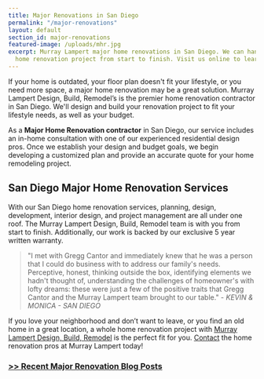 ```yaml
---
title: Major Renovations in San Diego
permalink: "/major-renovations"
layout: default
section_id: major-renovations
featured-image: /uploads/mhr.jpg
excerpt: Murray Lampert major home renovations in San Diego. We can handle your whole
  home renovation project from start to finish. Visit us online to learn more.
---
```


If your home is outdated, your floor plan doesn't fit your lifestyle, or you need more space, a major home renovation may be a great solution. Murray Lampert Design, Build, Remodel’s is the premier home renovation contractor in San Diego. We'll design and build your renovation project to fit your lifestyle needs, as well as your budget.

As a **Major Home Renovation contractor** in San Diego, our service includes an in-home consultation with one of our experienced residential design pros. Once we establish your design and budget goals, we begin developing a customized plan and provide an accurate quote for your home remodeling project.

## San Diego Major Home Renovation Services

With our San Diego home renovation services, planning, design, development, interior design, and project management are all under one roof. The Murray Lampert Design, Build, Remodel team is with you from start to finish. Additionally, our work is backed by our exclusive 5 year written warranty.

>"I met with Gregg Cantor and immediately knew that he was a person that I could do business with to address our family's needs. Perceptive, honest, thinking outside the box, identifying elements we hadn't thought of, understanding the challenges of homeowner's with lofty dreams: these were just a few of the positive traits that Gregg Cantor and the Murray Lampert team brought to our table." - _KEVIN &amp; MONICA - SAN DIEGO_

If you love your neighborhood and don’t want to leave, or you find an old home in a great location, a whole home renovation project with [Murray Lampert Design, Build, Remodel](/) is the perfect fit for you. [Contact](/contact) the home renovation pros at Murray Lampert today!

### [>> Recent Major Renovation Blog Posts](/blog/categories/#major-renovation)
